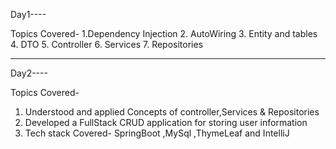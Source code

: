 Day1----

Topics Covered-
1.Dependency Injection 2. AutoWiring 3. Entity and tables 4. DTO 5. Controller 6. Services 7. Repositories

---

Day2----

Topics Covered-

1. Understood and applied Concepts of controller,Services & Repositories
2. Developed a FullStack CRUD application for storing user information
3. Tech stack Covered- SpringBoot ,MySql ,ThymeLeaf and IntelliJ
